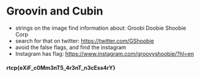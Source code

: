 # Groovin and Cubin

* strings on the image find information about: Groobi Doobie Shoobie Corp
* search for that on twitter: https://twitter.com/GShoobie
* avoid the false flags, and find the instagram
* Instagram has flag: https://www.instagram.com/groovyshoobie/?hl=en
#### rtcp{eXiF_c0Mm3nT5_4r3nT_n3cEss4rY} 

